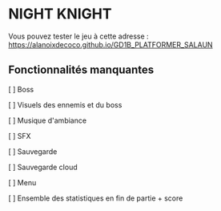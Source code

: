 # NIGHT KNIGHT

Vous pouvez tester le jeu à cette adresse : https://alanoixdecoco.github.io/GD1B_PLATFORMER_SALAUN

## Fonctionnalités manquantes
[ ] Boss

[ ] Visuels des ennemis et du boss

[ ] Musique d'ambiance

[ ] SFX

[ ] Sauvegarde

[ ] Sauvegarde cloud

[ ] Menu

[ ] Ensemble des statistiques en fin de partie + score